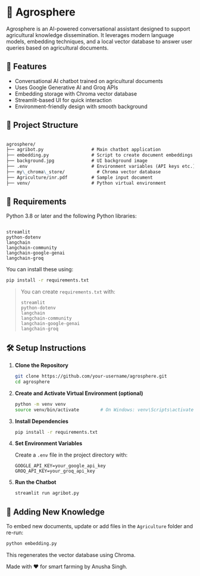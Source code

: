 
# 🌾 Agrosphere

Agrosphere is an AI-powered conversational assistant designed to support agricultural knowledge dissemination. It leverages modern language models, embedding techniques, and a local vector database to answer user queries based on agricultural documents.

## 🚀 Features

- Conversational AI chatbot trained on agricultural documents
- Uses Google Generative AI and Groq APIs
- Embedding storage with Chroma vector database
- Streamlit-based UI for quick interaction
- Environment-friendly design with smooth background

## 📁 Project Structure

```markdown

agrosphere/
├── agribot.py                  # Main chatbot application
├── embedding.py                # Script to create document embeddings
├── background.jpg              # UI background image
├── .env                        # Environment variables (API keys etc.)
├── my\_chroma\_store/            # Chroma vector database
├── Agriculture/inr.pdf         # Sample input document
├── venv/                       # Python virtual environment

```

## 🧪 Requirements

Python 3.8 or later and the following Python libraries:

```

streamlit
python-dotenv
langchain
langchain-community
langchain-google-genai
langchain-groq

````

You can install these using:

```bash
pip install -r requirements.txt
````

> You can create `requirements.txt` with:
>
> ```
> streamlit
> python-dotenv
> langchain
> langchain-community
> langchain-google-genai
> langchain-groq
> ```

## 🛠️ Setup Instructions

1. **Clone the Repository**

   ```bash
   git clone https://github.com/your-username/agrosphere.git
   cd agrosphere
   ```

2. **Create and Activate Virtual Environment (optional)**

   ```bash
   python -m venv venv
   source venv/bin/activate        # On Windows: venv\Scripts\activate
   ```

3. **Install Dependencies**

   ```bash
   pip install -r requirements.txt
   ```

4. **Set Environment Variables**

   Create a `.env` file in the project directory with:

   ```
   GOOGLE_API_KEY=your_google_api_key
   GROQ_API_KEY=your_groq_api_key
   ```

5. **Run the Chatbot**

   ```bash
   streamlit run agribot.py
   ```

## 🧠 Adding New Knowledge

To embed new documents, update or add files in the `Agriculture` folder and re-run:

```bash
python embedding.py
```

This regenerates the vector database using Chroma.

Made with ❤️ for smart farming by Anusha Singh.
